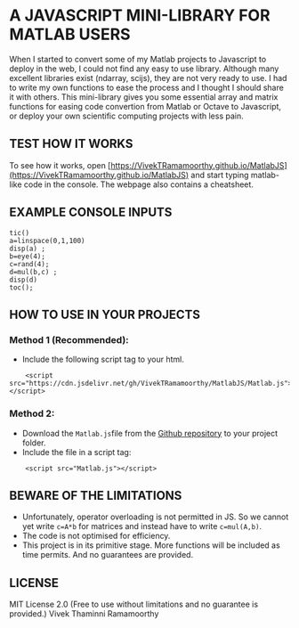 # A JAVASCRIPT MINI-LIBRARY FOR MATLAB USERS

When I started to convert some of my Matlab projects to Javascript to deploy in the web, I could not find any easy to use library. Although many excellent libraries exist (ndarray, scijs), they are not very ready to use. I had to write my own functions to ease the process and I thought I should share it with others. This mini-library gives you some essential array and matrix functions for easing code convertion from Matlab or Octave to Javascript, or deploy your own scientific computing projects with less pain. 

## TEST HOW IT WORKS
To see how it works, open [https://VivekTRamamoorthy.github.io/MatlabJS](https://VivekTRamamoorthy.github.io/MatlabJS) 
and start typing matlab-like code in the console.
The webpage also contains a cheatsheet.

## EXAMPLE CONSOLE INPUTS 
    tic()
    a=linspace(0,1,100) 
    disp(a) ;
    b=eye(4); 
    c=rand(4); 
    d=mul(b,c) ;
    disp(d)
    toc();


## HOW TO USE IN YOUR PROJECTS
### Method 1 (Recommended):
- Include  the following script tag to your html.     
```
    <script src="https://cdn.jsdelivr.net/gh/VivekTRamamoorthy/MatlabJS/Matlab.js"></script>
```
### Method 2:
- Download the `Matlab.js`file from the [Github repository](https://github.com/VivekTRamamoorthy/MatlabJS) to your project folder.
- Include the file in a script tag:
```
    <script src="Matlab.js"></script>
```

        
## BEWARE OF THE LIMITATIONS
- Unfortunately, operator overloading is not permitted in JS. So we cannot yet write `c=A*b` for matrices and instead have to write `c=mul(A,b)`.
- The code is not optimised for efficiency.
- This project is in its primitive stage. More functions will be included as time permits. And no guarantees are provided.

## LICENSE

MIT License 2.0 
(Free to use without limitations and no guarantee is provided.)
Vivek Thaminni Ramamoorthy

